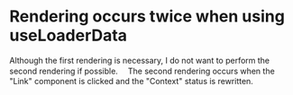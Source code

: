 # Rendering occurs twice when using useLoaderData
Although the first rendering is necessary, I do not want to perform the second rendering if possible.　 
The second rendering occurs when the "Link" component is clicked and the "Context" status is rewritten.  
